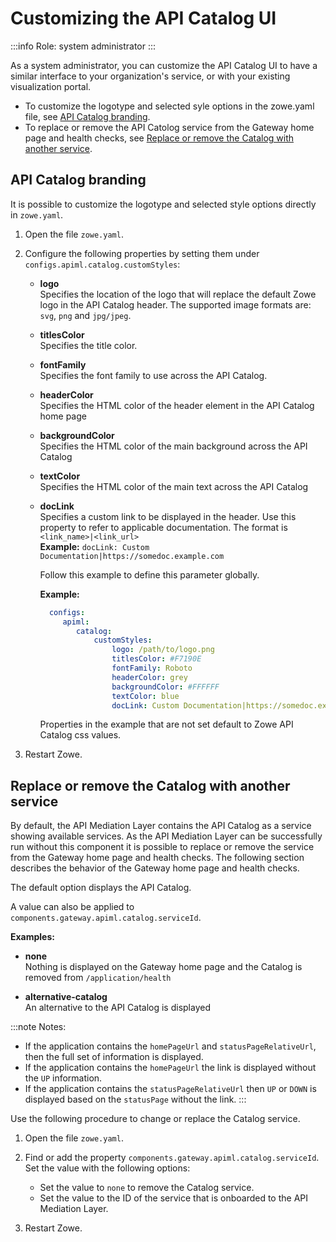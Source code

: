 # Customizing the API Catalog UI

:::info Role: system administrator
:::

As a system administrator, you can customize the API Catalog UI to have a similar interface to your organization's service, or with your existing visualization portal.

* To customize the logotype and selected syle options in the zowe.yaml file, see [API Catalog branding](#api-catalog-branding).
* To replace or remove the API Catolog service from the Gateway home page and health checks, see [Replace or remove the Catalog with another service](../api-mediation/configuration-customizing-the-api-catalog-ui.md#replace-or-remove-the-catalog-with-another-service).

## API Catalog branding

It is possible to customize the logotype and selected style options directly in `zowe.yaml`.

1. Open the file `zowe.yaml`.
2. Configure the following properties by setting them under `configs.apiml.catalog.customStyles`:

   - **logo**  
   Specifies the location of the logo that will replace the default Zowe logo in the API Catalog header. The supported image formats are: `svg`, `png` and `jpg/jpeg`.
   - **titlesColor**  
   Specifies the title color.
   - **fontFamily**  
   Specifies the font family to use across the API Catalog.
   - **headerColor**  
   Specifies the HTML color of the header element in the API Catalog home page
   - **backgroundColor**  
   Specifies the HTML color of the main background across the API Catalog
   - **textColor**  
   Specifies the HTML color of the main text across the API Catalog
   - **docLink**  
   Specifies a custom link to be displayed in the header. Use this property to refer to applicable documentation. The format is `<link_name>|<link_url>`  
       **Example:** `docLink: Custom Documentation|https://somedoc.example.com`

     Follow this example to define this parameter globally.

     **Example:**

       ```yaml
         configs:
            apiml:
               catalog:
                   customStyles:
                       logo: /path/to/logo.png
                       titlesColor: #F7190E
                       fontFamily: Roboto
                       headerColor: grey
                       backgroundColor: #FFFFFF
                       textColor: blue
                       docLink: Custom Documentation|https://somedoc.example.com
       ```
  
      Properties in the example that are not set default to Zowe API Catalog css values.
3. Restart Zowe.

## Replace or remove the Catalog with another service

By default, the API Mediation Layer contains the API Catalog as a service showing available services. As the API Mediation Layer can be successfully run without this component it is possible to replace or remove the service from the Gateway home page and health checks. The following section describes the behavior of the Gateway home page and health checks. 

The default option displays the API Catalog.

A value can also be applied to `components.gateway.apiml.catalog.serviceId`.

**Examples:**

- **none**  
Nothing is displayed on the Gateway home page and the Catalog is removed from `/application/health`

- **alternative-catalog**   
An alternative to the API Catalog is displayed

:::note Notes:
- If the application contains the `homePageUrl` and `statusPageRelativeUrl`, then the full set of information is displayed.
- If the application contains the `homePageUrl` the link is displayed without the `UP` information.
- If the application contains the `statusPageRelativeUrl` then `UP` or `DOWN` is displayed based on the `statusPage` without the link.
:::

Use the following procedure to change or replace the Catalog service.

1. Open the file `zowe.yaml`.
2. Find or add the property `components.gateway.apiml.catalog.serviceId`. Set the value with the following options:

    - Set the value to `none` to remove the Catalog service.
    - Set the value to the ID of the service that is onboarded to the API Mediation Layer. 
3. Restart Zowe.